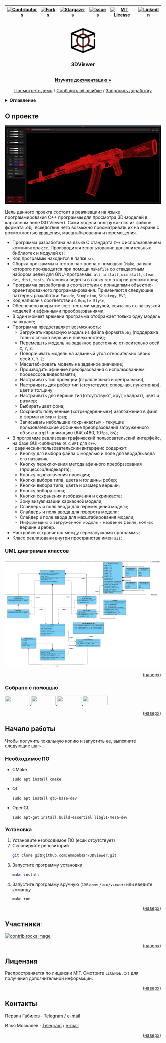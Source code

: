 <a id="readme-top"></a>

 | [![Contributors][contributors-shield]][contributors-url] | [![Forks][forks-shield]][forks-url] | [![Stargazers][stars-shield]][stars-url] | [![Issues][issues-shield]][issues-url] | [![MIT License][license-shield]][license-url] | [![LinkedIn][linkedin-shield]][linkedin-url] |
 |:--------------------------------------------------------:|:------------------------------------:|:--------------------------------------:|:--------------------------------------:|:----------------------------------------:|:----------------------------------------:|


<br />
<div align="center">
  <a href="https://github.com/emmonbear/3DViewer">
    <img src="misc/images/logo.png" alt="Logo" width="80" height="80">
  </a>

  <h3 align="center">3DViewer</h3>

  <p align="center">
    <br />
    <a href="https://github.com/emmonbear/3DViewer"><strong>Изучите документацию »</strong></a>
    <br />
    <br />
    <a href="https://github.com/emmonbear/3DViewer">Посмотреть демо</a>
    /
    <a href="https://github.com/emmonbear/3DViewer/issues/new?labels=bug&template=bug-report---.md">Сообщить об ошибке</a>
    /
    <a href="https://github.com/emmonbear/3DViewer/issues/new?labels=enhancement&template=feature-request---.md">Запросить доработку</a>
  </p>
</div>


<details>
  <summary><strong>Оглавление</strong></summary>
  <ol>
    <li>
      <a href="#о-проекте">О проекте</a>
      <ul>
        <li><a href="#uml-диаграмма-классов">UML диаграмма классов</a></li>
        <li><a href="#собрано-с-помощью">Собрано с помощью</a></li>
      </ul>
    </li>
    <li>
      <a href="#начало-работы">Начало работы</a>
      <ul>
        <li><a href="#необходимое-по">Необходимое ПО</a></li>
        <li><a href="#установка">Установка</a></li>
      </ul>
    </li>
    <li><a href="#участники">Участники</a></li>
    <li><a href="#лицензия">Лицензия</a></li>
    <li><a href="#контакты">Контакты</a></li>
  </ol>
</details>


## О проекте

![Внешний вид](./misc/images/program.png) <br>

Цель данного проекта состоит в реализации на языке программирования C++ программы для просмотра 3D-моделей в каркасном виде (3D Viewer). Сами модели подгружаются из файлов формата .obj, вследствие чего возможно просматривать их на экране с возможностью вращения, масштабирования и перемещения.

- Программа разработана на языке С стандарта `C++` с использованием компилятора `gcc`. Производится использование дополнительных библиотек и модулей `Qt`;
- Код программы находится в папке `src`;
- Сборка программы и тестов настроена с помощью `CMake`, запуск которого производится при помощи `Makefile` со стандартным набором целей для GNU-программы: `all`, `install`, `uninstall`, `clean`, `dvi`, `dist`, `tests`. Установка ведется в папку `bin` в корне репозитория;
- Программа разработана в соответствии с принципами объектно-ориентированного программирования. Применяются следующие паттерны разработки: `Facade`, `Singleton`, `Strategy`, `MVC`;
- Код написан в соответствии с `Google Style`;
- Обеспечено покрытие `unit`-тестами модулей, связанных с загрузкой моделей и аффинными преобразованиями;
- В один момент времени программа отображает только одну модель на экране;
- Программа предоставляет возможность:
    - Загружать каркасную модель из файла формата `obj` (поддержка только списка вершин и поверхностей);
    - Перемещать модель на заданное расстояние относительно осей `X`, `Y`, `Z`;
    - Поворачивать модель на заданный угол относительно своих осей `X`, `Y`, `Z`;
    - Масштабировать модель на заданное значение;
    - Производить афинные преобразования с использованием процессора/видеопамяти;
    - Настраивать тип проекции (параллельная и центральная);
    - Настраивать для ребер тип (отсутствуют, сплошная, пунктирная), цвет и толщину;
    - Настраивать для вершин тип (отсутствуют, круг, квадрат), цвет и размер;
    - Выбирать цвет фона;
    - Cохранять полученные («отрендеренные») изображения в файл в форматах `bmp` и `jpeg`;
    - Записывать небольшие «скринкасты» - текущие пользовательские аффинные преобразования загруженного объекта в `gif`-анимацию (640x480, 10`fps`, 5s);
- В программе реализован графический пользовательский интерфейс, на базе GUI-библиотек `Qt` с `API` для `C++`.
- Графический пользовательский интерфейс содержит:
    - Кнопку для выбора файла с моделью и поле для ввода/вывода его названия;
    - Кнопку переключения метода афинного преобразования (процессор/видекарта);
    - Кнопку переключения проекции;
    - Кнопки выбора типа, цвета и толщины ребер;
    - Кнопки выбора типа, цвета и размера вершин;
    - Кнопку выбора фона;
    - Кнопки сохранения изображения и скринкаста;
    - Зону визуализации каркасной модели;
    - Слайдеры и поля ввода для перемещения модели;
    - Слайдеры и поля ввода для поворота модели;
    - Слайдер и поле ввода для масштабирования модели;  
    - Информацию о загруженной модели - название файла, кол-во вершин и ребер.
- Настройки сохраняется между перезапусками программы;
- Класс реализовани внутри пространства имен `s21`;


### UML диаграмма классов

![Appearance](./misc/images/uml_diagram.png) <br>


<p align="right">(<a href="#readme-top">наверх</a>)</p>

### Собрано с помощью

<p align="center">
  <p>
    <a href="https://www.cplusplus.com/">
      <img src="https://img.shields.io/badge/C%2B%2B-00599C?style=for-the-badge&logo=c%2B%2B&logoColor=white" width="80" height="30">
    </a>
    <a href="https://cmake.org/">
      <img src="https://img.shields.io/badge/CMake-%23008FBA.svg?style=for-the-badge&logo=cmake&logoColor=white" width="80" height="30">
    </a>
    <a href="https://www.qt.io/">
      <img src="https://img.shields.io/badge/Qt-%23217346.svg?style=for-the-badge&logo=Qt&logoColor=white" width="80" height="30">
    </a>
    <a href="https://www.opengl.org/">
      <img src="https://www.opengl.org/img/opengl_logo.jpg" width="80" height="30">
    </a>
  </p>
</p>

<p align="right">(<a href="#readme-top">наверх</a>)</p>


## Начало работы

Чтобы получить локальную копию и запустить ее, выполните следующие шаги.

### Необходимое ПО

* CMake
  ```
  sudo apt install cmake
  ```

* Qt
  ```
  sudo apt install qt6-base-dev
  ```

* OpenGL
  ```
  sudo apt-get install build-essential libgl1-mesa-dev
  ```

### Установка

1. Установите необходимое ПО (если отсутствует)
2. Склонируйте репозиторий
    ```sh
    git clone git@github.com:emmonbear/3DViewer.git
    ```
3. Запустите программу установки
    ```sh
    make install
    ```
4. Запустите программу вручную (`3DViewer/bin/viewer`) или введите команду
    ```
    make run
    ```

<p align="right">(<a href="#readme-top">наверх</a>)</p>


## Участники:

<a href="https://github.com/emmonbear/3DViewer/graphs/contributors">
  <img src="https://contrib.rocks/image?repo=emmonbear/3DViewer" alt="contrib.rocks image" />
</a>

<p align="right">(<a href="#readme-top">наверх</a>)</p>


## Лицензия

Распространяется по лицензии MIT. Смотрите `LICENSE.txt` для получения дополнительной информации.

<p align="right">(<a href="#readme-top">наверх</a>)</p>


## Контакты

Первин Габилов - [Telegram](https://t.me/kossadda) / [e-mail](gabiov1997@gmail.com)

Илья Москалев  - [Telegram](https://t.me/emmonbea) / [e-mail](moskaleviluak@icloud.com)

<p align="right">(<a href="#readme-top">наверх</a>)</p>



<!-- ССЫЛКИ И ИЗОБРАЖЕНИЯ MARKDOWN -->
[contributors-shield]: https://img.shields.io/github/contributors/emmonbear/3DViewer.svg?style=for-the-badge
[contributors-url]: https://github.com/emmonbear/3DViewer/graphs/contributors
[forks-shield]: https://img.shields.io/github/forks/emmonbear/3DViewer.svg?style=for-the-badge
[forks-url]: https://github.com/emmonbear/3DViewer/network/members
[stars-shield]: https://img.shields.io/github/stars/emmonbear/3DViewer.svg?style=for-the-badge
[stars-url]: https://github.com/emmonbear/3DViewer/stargazers
[issues-shield]: https://img.shields.io/github/issues/emmonbear/3DViewer.svg?style=for-the-badge
[issues-url]: https://github.com/emmonbear/3DViewer/issues
[license-shield]: https://img.shields.io/github/license/emmonbear/3DViewer.svg?style=for-the-badge
[license-url]: https://github.com/emmonbear/3DViewer/blob/master/LICENSE.txt
[linkedin-shield]: https://img.shields.io/badge/-LinkedIn-black.svg?style=for-the-badge&logo=linkedin&colorB=555
[linkedin-url]: https://linkedin.com/in/othneildrew
